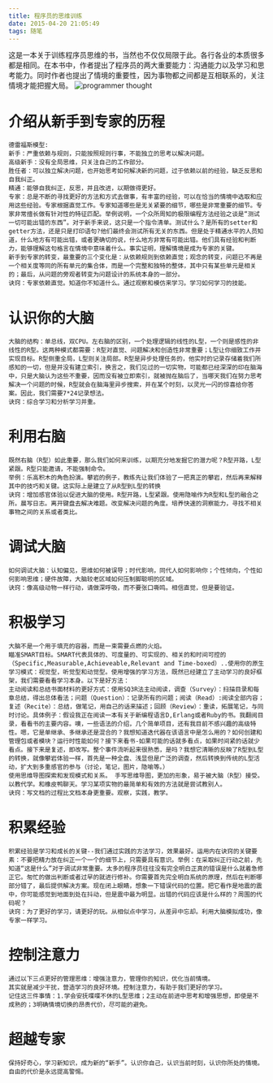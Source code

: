 ```yaml
---
title: 程序员的思维训练
date: 2015-04-20 21:05:49
tags: 随笔
---
```

这是一本关于训练程序员思维的书，当然也不仅仅局限于此。各行各业的本质很多都是相同。在本书中，作者提出了程序员的两大重要能力：沟通能力以及学习和思考能力。同时作者也提出了情境的重要性，因为事物都之间都是互相联系的，关注情境才能把握大局。
![programmer thought](/img/programmer.png)

<!-- more -->

# 介绍从新手到专家的历程
    德雷福斯模型:
    新手：严重依赖与规则，只能按照规则行事，不能独立的思考以解决问题。
    高级新手：没有全局思维，只关注自己的工作部分。
    胜任者：可以独立解决问题，也开始思考如何解决新的问题，过于依赖以前的经验，缺乏反思和自我纠正。
    精通：能够自我纠正，反思，并且改进，以期做得更好。
    专家：总是不断的寻找更好的方法和方式去做事，有丰富的经验，可以在恰当的情境中选取和应用这些经验。专家根据直觉工作。专家知道哪些是无关紧要的细节，哪些是非常重要的细节。专家非常擅长做有针对性的特征匹配。举例说明，一个众所周知的极限编程方法经验之谈是“测试一切可能出错的东西”。对于新手来说，这只是一个指令清单。测试什么？是所有的setter和getter方法，还是只是打印语句?他们最终会测试所有无关的东西。但是处于精通水平的人员知道，什么地方有可能出错，或者更确切的说，什么地方非常有可能出错。他们具有经验和判断力，能够理解这句格言在情境中意味着什么。事实证明，理解情境是成为专家的关键。
    新手到专家的转变，最重要的三个变化是：从依赖规则到依赖直觉；观念的转变，问题已不再是一个相关度等同的所有单元的集合体，而是一个完整和独特的整体，其中只有某些单元是相关的；最后，从问题的旁观者转变为问题设计的系统本身的一部分。
    诀窍：专家依赖直觉。知道你不知道什么。通过观察和模仿来学习。学习如何学习的技能。
# 认识你的大脑
    大脑的结构：单总线，双CPU。左右脑的区别，一个处理逻辑的线性的L型，一个则是感性的非线性的R型。这两种模式都需要：R型对直觉、问题解决和创造性非常重要；L型让你细致工作并实现目标。R型侧重全局，L型则关注局部。R型是异步处理任务的，他实时的记录存储着我们所感知的一切，但是并没有建立索引，换言之，我们见过的一切实物，可能都已经深深的印在脑海中，只是大脑认为这些不重要，因而没有被立即索引，就被抛在脑后了，当哪天我们在努力思考解决一个问题的时候，R型就会在脑海里异步搜索，并在某个时刻，以灵光一闪的惊喜给你答案。因此，我们需要7*24记录想法。
    诀窍：综合学习和分析学习并重。

# 利用右脑
    既然右脑（R型）如此重要，那么我们如何来训练，以期充分地发掘它的潜力呢？R型开路，L型紧跟。R型只能邀请，不能强制命令。
    举例：乐高积木的角色扮演。攀岩的例子，教练先让我们体验了一把真正的攀岩，然后再来解释其中的技巧和关键。这实际上是建立了从R型到L型的转换
    诀窍：增加感官体验以促进大脑的使用。R型开路，L型紧跟。使用隐喻作为R型和L型的融合之所。晨写日志。离开键盘去解决难题。改变解决问题的角度。培养快速的洞察能力，寻找不相关事物之间的关系或者类比。



# 调试大脑
    如何调试大脑：认知偏见，思维如何被误导；时代影响，同代人如何影响你；个性倾向，个性如何影响思维；硬件故障，大脑较老区域如何压制脚聪明的区域。
    诀窍：像高级动物一样行动，请做深呼吸，而不要张口嘶鸣。相信直觉，但是要验证。
# 积极学习
    大脑不是一个用于填充的容器，而是一束需要点燃的火焰。
    瞄准SMART目标。SMART代表具体的、可度量的、可实现的、相关的和时间可控的（Specific,Measurable,Achieveable,Relevant and Time-boxed）..使用你的原生学习模式：视觉型，听觉型和动觉型。使用增强的学习方法，既然已经建立了主动学习的良好框架，我们需要看看学习本身。以下是好方法：
	主动阅读和总结书面材料的更好方式：使用SQ3R法主动阅读，调查（Survey）：扫描目录和每章总结，得出总体看法；问题（Question）：记录所有的问题；阅读（Read）:阅读全部内容；复述（Recite）：总结，做笔记，用自己的话来描述；回顾（Review）：重读，拓展笔记，与同时讨论。具体例子：假设我正在阅读一本有关于新编程语言D,Erlang或者Ruby的书。我翻阅目录，看看书的主要内容。噢，一些语法的介绍，几个简单项目，还有我目前不感兴趣的高级特性。嗯，它是单继承、多继承还是混合的？我想知道迭代器在该语言中是怎么用的？如何创建和管理包或者模块？运行时性能如何？接下来看书-如果可能的话就多看点，如果时间紧的话就少看点。接下来是复述，即改写。整个事件流听起来很熟悉，是吗？我想它清晰的反映了R型到L型的转换，就像攀岩体验一样，首先是一种全盘、浅显但是广泛的调查，然后转换到传统的L型活动，扩大到多重感官的参与（讨论，笔记，图片，隐喻等。）
	使用思维导图探索和发现模式和关系。 手写思维导图，更加的形象，易于被大脑（R型）接受。
	以教代学。和橡皮鸭聊天。学习某项实物的最简单和有效的方法就是尝试教别人。
    诀窍：写文档的过程比文档本身更重要。观察，实践，教学。

# 积累经验
    积累经验是学习和成长的关键--我们通过实践的方法学习，效果最好。运用内在诀窍的关键要素：不要把精力放在纠正一个一个的细节上，只需要具有意识。举例：在采取纠正行动之前，先知道“这是什么”对于调试非常重要。太多的程序员往往没有完全明白正真的错误是什么就着急修正它。匆忙的做出判断或者过早的就进行修补。你需要首先完全明白系统的原理，然后在判断哪部分错了，最后提供解决方案。现在闭上眼睛，想象一下错误代码的位置。把它看作是地震的震中，你可能感觉到地面到处在抖动，但是震中最为明显。出错的代码应该是什么样的？周围的代码呢？
    诀窍：为了更好的学习，请更好的玩。从相似点中学习，从差异中忘却。利用大脑模拟成功，像专家一样学习。
# 控制注意力
    通过以下三点更好的管理思维：增强注意力，管理你的知识，优化当前情境。
    其实就是减少干扰，营造学习的良好环境。控制注意力，有助于我们更好的学习。
    记住这三件事情：1.学会安抚喋喋不休的L型思维；2主动在前进中思考和增强思想，即使是不成熟的；3明确情境切换的昂贵代价，尽可能的避免。
# 超越专家
    保持好奇心，学习新知识，成为新的“新手”。认识你自己，认识当前时刻，认识你所处的情境。自由的代价是永远提高警惕。



